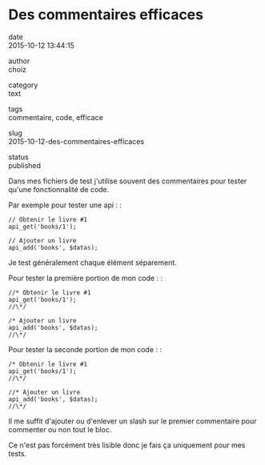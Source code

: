 Des commentaires efficaces
==========================

date  
2015-10-12 13:44:15

author  
choiz

category  
text

tags  
commentaire, code, efficace

slug  
2015-10-12-des-commentaires-efficaces

status  
published

Dans mes fichiers de test j'utilise souvent des commentaires pour tester
qu'une fonctionnalité de code.

Par exemple pour tester une api : :

    // Obtenir le livre #1
    api_get('books/1');

    // Ajouter un livre
    api_add('books', $datas);

Je test généralement chaque élément séparement.

Pour tester la première portion de mon code : :

    //* Obtenir le livre #1
    api_get('books/1');
    //\*/

    /* Ajouter un livre
    api_add('books', $datas);
    //\*/

Pour tester la seconde portion de mon code : :

    /* Obtenir le livre #1
    api_get('books/1');
    //\*/

    //* Ajouter un livre
    api_add('books', $datas);
    //\*/

Il me suffit d'ajouter ou d'enlever un slash sur le premier commentaire
pour commenter ou non tout le bloc.

Ce n'est pas forcément très lisible donc je fais ça uniquement pour mes
tests.
